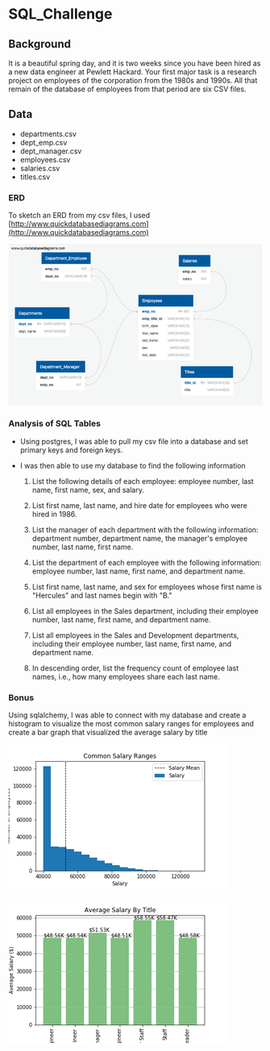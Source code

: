 # SQL_Challenge

## Background

It is a beautiful spring day, and it is two weeks since you have been hired as a new data engineer at Pewlett Hackard. Your first major task is a research project on employees of the corporation from the 1980s and 1990s. All that remain of the database of employees from that period are six CSV files.

## Data

* departments.csv
* dept_emp.csv
* dept_manager.csv
* employees.csv
* salaries.csv
* titles.csv

### ERD

To sketch an ERD from my csv files, I used [http://www.quickdatabasediagrams.com](http://www.quickdatabasediagrams.com)

![erd](EmployeeSQL/ERD.png)

### Analysis of SQL Tables

* Using postgres, I was able to pull my csv file into a database and set primary keys and foreign keys.

* I was then able to use my database to find the following information
    1. List the following details of each employee: employee number, last name, first name, sex, and salary.

    2. List first name, last name, and hire date for employees who were hired in 1986.

    3. List the manager of each department with the following information: department number, department name, the manager's employee number, last name, first name.

    4. List the department of each employee with the following information: employee number, last name, first name, and department name.

    5. List first name, last name, and sex for employees whose first name is "Hercules" and last names begin with "B."

    6. List all employees in the Sales department, including their employee number, last name, first name, and department name.

    7. List all employees in the Sales and Development departments, including their employee number, last name, first name, and department name.

    8. In descending order, list the frequency count of employee last names, i.e., how many employees share each last name.

### Bonus

Using sqlalchemy, I was able to connect with my database and create a histogram to visualize the most common salary ranges for employees and create a bar graph that visualized the average salary by title

![salary_range](EmployeeSQL/Common_Salary_Ranges.png)

![avg_salary](EmployeeSQL/Avg_Salary_by_Title.png)
